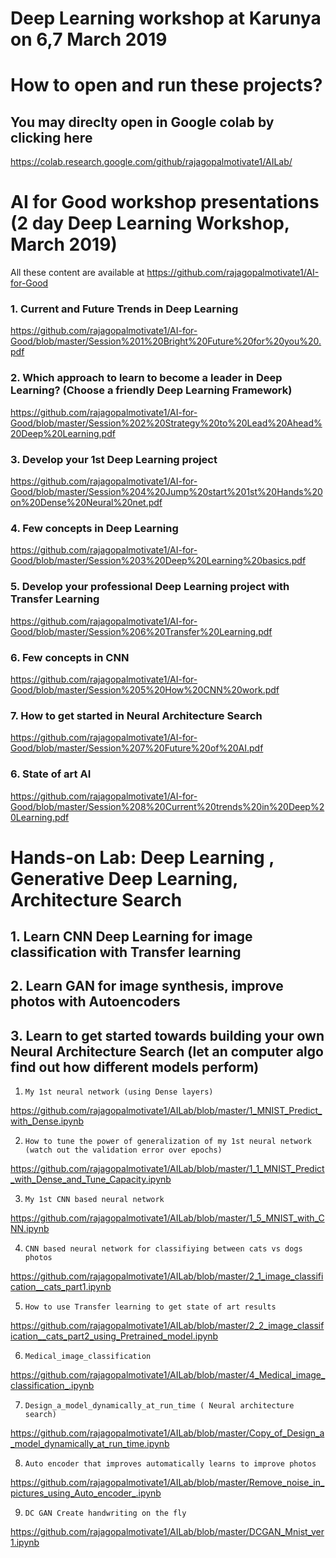 
# Deep Learning workshop at Karunya on 6,7 March 2019




# How to open and run these projects? 
## You may direclty open in Google colab  by clicking here
https://colab.research.google.com/github/rajagopalmotivate1/AILab/

# AI for Good workshop presentations (2 day Deep Learning Workshop, March 2019)
All these content are available at https://github.com/rajagopalmotivate1/AI-for-Good

### 1. Current and Future Trends in Deep Learning 
https://github.com/rajagopalmotivate1/AI-for-Good/blob/master/Session%201%20Bright%20Future%20for%20you%20.pdf

### 2. Which approach to learn to become a leader in Deep Learning? (Choose a friendly Deep Learning Framework)
https://github.com/rajagopalmotivate1/AI-for-Good/blob/master/Session%202%20Strategy%20to%20Lead%20Ahead%20Deep%20Learning.pdf


### 3. Develop your 1st Deep Learning project
https://github.com/rajagopalmotivate1/AI-for-Good/blob/master/Session%204%20Jump%20start%201st%20Hands%20on%20Dense%20Neural%20net.pdf

### 4. Few concepts in Deep Learning
https://github.com/rajagopalmotivate1/AI-for-Good/blob/master/Session%203%20Deep%20Learning%20basics.pdf

### 5. Develop your professional Deep Learning project with Transfer Learning
https://github.com/rajagopalmotivate1/AI-for-Good/blob/master/Session%206%20Transfer%20Learning.pdf

### 6. Few concepts in CNN
https://github.com/rajagopalmotivate1/AI-for-Good/blob/master/Session%205%20How%20CNN%20work.pdf

### 7. How to get started in Neural Architecture Search
https://github.com/rajagopalmotivate1/AI-for-Good/blob/master/Session%207%20Future%20of%20AI.pdf

### 6. State of art AI
https://github.com/rajagopalmotivate1/AI-for-Good/blob/master/Session%208%20Current%20trends%20in%20Deep%20Learning.pdf



# Hands-on Lab: Deep Learning , Generative Deep Learning, Architecture Search

## 1. Learn CNN Deep Learning for image classification with Transfer learning
## 2. Learn GAN for image synthesis, improve photos with Autoencoders
## 3. Learn to get started towards building your own Neural Architecture Search (let an computer algo find out how different models perform)

1.     My 1st neural network (using Dense layers)
https://github.com/rajagopalmotivate1/AILab/blob/master/1_MNIST_Predict_with_Dense.ipynb

2.     How to tune the power of generalization of my 1st neural network (watch out the validation error over epochs)
https://github.com/rajagopalmotivate1/AILab/blob/master/1_1_MNIST_Predict_with_Dense_and_Tune_Capacity.ipynb


3.     My 1st CNN based neural network
https://github.com/rajagopalmotivate1/AILab/blob/master/1_5_MNIST_with_CNN.ipynb


4.     CNN based neural network for classifiying between cats vs dogs photos
https://github.com/rajagopalmotivate1/AILab/blob/master/2_1_image_classification__cats_part1.ipynb


5.     How to use Transfer learning to get state of art results 
https://github.com/rajagopalmotivate1/AILab/blob/master/2_2_image_classification__cats_part2_using_Pretrained_model.ipynb



6.     Medical_image_classification
https://github.com/rajagopalmotivate1/AILab/blob/master/4_Medical_image_classification_.ipynb



7.     Design_a_model_dynamically_at_run_time ( Neural architecture search)
https://github.com/rajagopalmotivate1/AILab/blob/master/Copy_of_Design_a_model_dynamically_at_run_time.ipynb


8.     Auto encoder that improves automatically learns to improve photos
https://github.com/rajagopalmotivate1/AILab/blob/master/Remove_noise_in_pictures_using_Auto_encoder_.ipynb


9.     DC GAN Create handwriting on the fly
https://github.com/rajagopalmotivate1/AILab/blob/master/DCGAN_Mnist_ver1.ipynb





